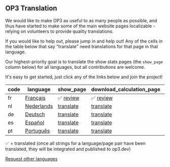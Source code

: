 ## OP3 Translation

We would like to make OP3 as useful to as many people as possible, and thus have started to make some of the main website pages localizable - relying on volunteers to provide quality translations.

If you would like to help out, please jump in and help out!  Any of the cells in the table below that say "translate" need translations for that page in that language.

Our highest-priority goal is to translate the show stats pages (the `show_page` column below) for all languages, but all contributions are welcome.

It's easy to get started, just click any of the links below and join the project!

| code | language | show_page | download_calculation_page | home_page | setup_page |
| --- | --- | --- | --- | --- | --- |
| fr | [Français](https://app.transifex.com/op3/op3/translate/#fr/) | ✅ [review](https://app.transifex.com/op3/op3/translate/#fr/show_page) | ✅ [review](https://app.transifex.com/op3/op3/translate/#fr/download_calculation_page) | ✅ [review](https://app.transifex.com/op3/op3/translate/#fr/home_page) | [translate](https://app.transifex.com/op3/op3/translate/#fr/setup_page) |
| nl | [Nederlands](https://app.transifex.com/op3/op3/translate/#nl/) | [translate](https://app.transifex.com/op3/op3/translate/#nl/show_page) | [translate](https://app.transifex.com/op3/op3/translate/#nl/download_calculation_page) | [translate](https://app.transifex.com/op3/op3/translate/#nl/home_page) | [translate](https://app.transifex.com/op3/op3/translate/#nl/setup_page) |
| de | [Deutsch](https://app.transifex.com/op3/op3/translate/#de/) | [translate](https://app.transifex.com/op3/op3/translate/#de/show_page) | [translate](https://app.transifex.com/op3/op3/translate/#de/download_calculation_page) | [translate](https://app.transifex.com/op3/op3/translate/#de/home_page) | [translate](https://app.transifex.com/op3/op3/translate/#de/setup_page) |
| es | [Español](https://app.transifex.com/op3/op3/translate/#es/) | [translate](https://app.transifex.com/op3/op3/translate/#es/show_page) | [translate](https://app.transifex.com/op3/op3/translate/#es/download_calculation_page) | [translate](https://app.transifex.com/op3/op3/translate/#es/home_page) | [translate](https://app.transifex.com/op3/op3/translate/#es/setup_page) |
| pt | [Português](https://app.transifex.com/op3/op3/translate/#pt/) | [translate](https://app.transifex.com/op3/op3/translate/#pt/show_page) | [translate](https://app.transifex.com/op3/op3/translate/#pt/download_calculation_page) | [translate](https://app.transifex.com/op3/op3/translate/#pt/home_page) | [translate](https://app.transifex.com/op3/op3/translate/#pt/setup_page) |

✅ = translated (once all strings for a language/page pair have been translated, they will be integrated and published to op3.dev)

[Request other languages](https://explore.transifex.com/op3/op3/)


